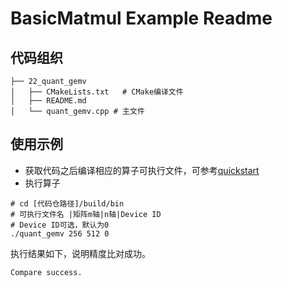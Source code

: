 # BasicMatmul Example Readme
## 代码组织
```
├── 22_quant_gemv
│   ├── CMakeLists.txt   # CMake编译文件
│   ├── README.md
│   └── quant_gemv.cpp # 主文件
```
## 使用示例
- 获取代码之后编译相应的算子可执行文件，可参考[quickstart](../../docs/quickstart.md#算子编译)
- 执行算子
```
# cd [代码仓路径]/build/bin
# 可执行文件名 |矩阵m轴|n轴|Device ID
# Device ID可选，默认为0
./quant_gemv 256 512 0
```
执行结果如下，说明精度比对成功。
```
Compare success.
```